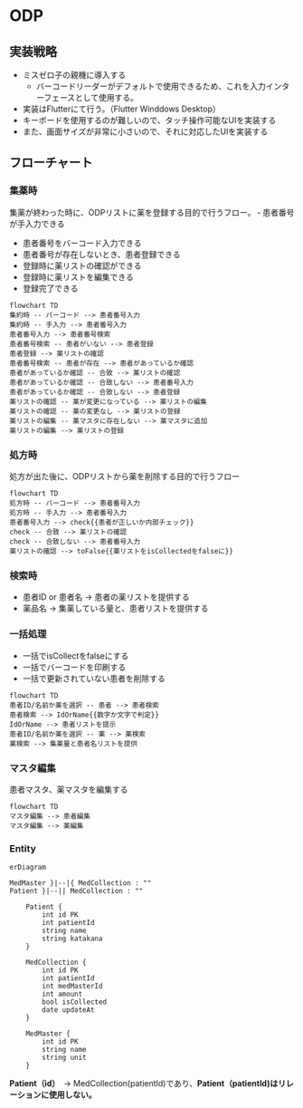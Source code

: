 # ODP

## 実装戦略
- ミスゼロ子の親機に導入する
  - バーコードリーダーがデフォルトで使用できるため、これを入力インターフェースとして使用する。
- 実装はFlutterにて行う。（Flutter Winddows Desktop）
- キーボードを使用するのが難しいので、タッチ操作可能なUIを実装する
- また、画面サイズが非常に小さいので、それに対応したUIを実装する

## フローチャート
### 集薬時
集薬が終わった時に、ODPリストに薬を登録する目的で行うフロー。
‐ 患者番号が手入力できる
- 患者番号をバーコード入力できる
- 患者番号が存在しないとき、患者登録できる
- 登録時に薬リストの確認ができる
- 登録時に薬リストを編集できる
- 登録完了できる
```mermaid
flowchart TD
集約時 -- バーコード --> 患者番号入力
集約時 -- 手入力 --> 患者番号入力
患者番号入力 --> 患者番号検索
患者番号検索 -- 患者がいない --> 患者登録
患者登録 --> 薬リストの確認
患者番号検索 -- 患者が存在 --> 患者があっているか確認
患者があっているか確認 -- 合致 --> 薬リストの確認
患者があっているか確認 -- 合致しない --> 患者番号入力
患者があっているか確認 -- 合致しない --> 患者登録
薬リストの確認 -- 薬が変更になっている --> 薬リストの編集
薬リストの確認 -- 薬の変更なし --> 薬リストの登録
薬リストの編集 -- 薬マスタに存在しない --> 薬マスタに追加
薬リストの編集 --> 薬リストの登録
```

### 処方時
処方が出た後に、ODPリストから薬を削除する目的で行うフロー
```mermaid
flowchart TD
処方時 -- バーコード --> 患者番号入力
処方時 -- 手入力 --> 患者番号入力
患者番号入力 --> check{{患者が正しいか内部チェック}}
check -- 合致 --> 薬リストの確認
check -- 合致しない --> 患者番号入力
薬リストの確認 --> toFalse{{薬リストをisCollectedをfalseに}}
```

### 検索時
 - 患者ID or 患者名 → 患者の薬リストを提供する  
 - 薬品名 → 集薬している量と、患者リストを提供する

### 一括処理
 - 一括でisCollectをfalseにする
 - 一括でバーコードを印刷する
 - 一括で更新されていない患者を削除する
 
```mermaid
flowchart TD
患者ID/名前か薬を選択 -- 患者 --> 患者検索
患者検索 --> IdOrName{{数字か文字で判定}}
IdOrName --> 患者リストを提示
患者ID/名前か薬を選択 -- 薬 --> 薬検索
薬検索 --> 集薬量と患者名リストを提供
```

### マスタ編集
患者マスタ、薬マスタを編集する
```mermaid
flowchart TD
マスタ編集 --> 患者編集
マスタ編集 --> 薬編集
```


### Entity
```mermaid
erDiagram

MedMaster }|--|{ MedCollection : ""
Patient }|--|| MedCollection : ""

    Patient {
        int id PK
        int patientId
        string name
        string katakana
    }

    MedCollection {
        int id PK
        int patientId
        int medMasterId
        int amount
        bool isCollected
        date updateAt
    }

    MedMaster {
        int id PK
        string name
        string unit
    }

```
**Patient（id）**　→ MedCollection(patientId)であり、**Patient（patientId)はリレーションに使用しない。**
